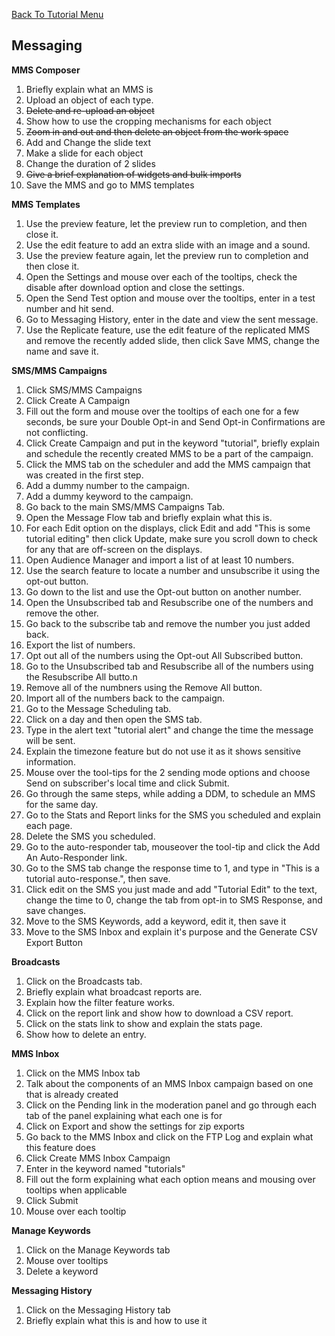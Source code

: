 <a href="/README.md">Back To Tutorial Menu</a>

<h2>Messaging</h2>

<strong>MMS Composer</strong>
<ol>
<li>Briefly explain what an MMS is</li>
<li>Upload an object of each type.</li>
<strike><li>Delete and re-upload an object</li></strike>
<li>Show how to use the cropping mechanisms for each object</li>
<strike><li>Zoom in and out and then delete an object from the work space</li></strike>
<li>Add and Change the slide text </li>
<li>Make a slide for each object</li>
<li>Change the duration of 2 slides</li>
<strike><li>Give a brief explanation of widgets and bulk imports</li></strike>
<li>Save the MMS and go to MMS templates</li>
</ol>

<strong>MMS Templates</strong>

<ol>
<li>Use the preview feature, let the preview run to completion, and then close it.</li>
<li>Use the edit feature to add an extra slide with an image and a sound.</li>
<li>Use the preview feature again, let the preview run to completion and then close it.</li>
<li>Open the Settings and mouse over each of the tooltips, check the disable after download option and close the settings.</li>
<li>Open the Send Test option and mouse over the tooltips, enter in a test number and hit send.</li>
<li>Go to Messaging History, enter in the date and view the sent message.</li>
<li>Use the Replicate feature, use the edit feature of the replicated MMS and remove the recently added slide, then click Save MMS, change the name and save it.</li>
</ol>

<strong>SMS/MMS Campaigns</strong>

<ol>
<li>Click SMS/MMS Campaigns</li>
<li>Click Create A Campaign</li>
<li>Fill out the form and mouse over the tooltips of each one for a few seconds, be sure your Double Opt-in and Send Opt-in Confirmations are not conflicting.</li>
<li>Click Create Campaign and put in the keyword "tutorial", briefly explain and schedule the recently created MMS to be a part of the campaign.</li>
<li>Click the MMS tab on the scheduler and add the MMS campaign that was created in the first step.</li>
<li>Add a dummy number to the campaign.</li>
<li>Add a dummy keyword to the campaign.</li>
<li>Go back to the main SMS/MMS Campaigns Tab.</li>
<li>Open the Message Flow tab and briefly explain what this is.</li>
<li>For each Edit option on the displays, click Edit and add "This is some tutorial editing" then click Update, make sure you scroll down to check for any that are off-screen on the displays.</li>
<li>Open Audience Manager and import a list of at least 10 numbers.</li>
<li>Use the search feature to locate a number and unsubscribe it using the opt-out button.</li>
<li>Go down to the list and use the Opt-out button on another number.</li>
<li>Open the Unsubscribed tab and Resubscribe one of the numbers and remove the other.</li>
<li>Go back to the subscribe tab and remove the number you just added back.</li>
<li>Export the list of numbers.</li>
<li>Opt out all of the numbers using the Opt-out All Subscribed button.</li>
<li>Go to the Unsubscribed tab and Resubscribe all of the numbers using the Resubscribe All butto.n</li>
<li>Remove all of the numbners using the Remove All button.</li>
<li>Import all of the numbers back to the campaign.</li>
<li>Go to the Message Scheduling tab.</li>
<li>Click on a day and then open the SMS tab.</li>
<li>Type in the alert text "tutorial alert" and change the time the message will be sent.</li>
<li>Explain the timezone feature but do not use it as it shows sensitive information.</li>
<li>Mouse over the tool-tips for the 2 sending mode options and choose Send on subscriber's local time and click Submit.</li>
<li>Go through the same steps, while adding a DDM, to schedule an MMS for the same day.</li>
<li>Go to the Stats and Report links for the SMS you scheduled and explain each page.</li>
<li>Delete the SMS you scheduled.</li>
<li>Go to the auto-responder tab, mouseover the tool-tip and click the Add An Auto-Responder link.</li>
<li>Go to the SMS tab change the response time to 1, and type in "This is a tutorial auto-response.", then save.</li>
<li>Click edit on the SMS you just made and add "Tutorial Edit" to the text, change the time to 0, change the tab from opt-in to SMS Response, and save changes.</li>
<li>Move to the SMS Keywords, add a keyword, edit it, then save it</li>
<li>Move to the SMS Inbox and explain it's purpose and the Generate CSV Export Button</li>


</ol>

<strong>Broadcasts</strong>

<ol>
<li>Click on the Broadcasts tab.</li>
<li>Briefly explain what broadcast reports are.</li>
<li>Explain how the filter feature works.</li>
<li>Click on the report link and show how to download a CSV report.</li>
<li>Click on the stats link to show and explain the stats page.</li>
<li>Show how to delete an entry.</li>
</ol>

<strong>MMS Inbox</strong>

<ol>
<li>Click on the MMS Inbox tab</li>
<li>Talk about the components of an MMS Inbox campaign based on one that is already created</li>
<li>Click on the Pending link in the moderation panel and go through each tab of the panel explaining what each one is for</li>
<li>Click on Export and show the settings for zip exports</li>
<li>Go back to the MMS Inbox and click on the FTP Log and explain what this feature does</li>
<li>Click Create MMS Inbox Campaign</li>
<li>Enter in the keyword named "tutorials"</li>
<li>Fill out the form explaining what each option means and mousing over tooltips when applicable</li>
<li>Click Submit</li>
<li>Mouse over each tooltip</li>
</ol>

<strong>Manage Keywords</strong>

<ol>
<li>Click on the Manage Keywords tab</li>
<li>Mouse over tooltips</li>
<li>Delete a keyword</li>

</ol>


<strong>Messaging History</strong>

<ol>
<li>Click on the Messaging History tab</li>
<li>Briefly explain what this is and how to use it</li>
</ol>


